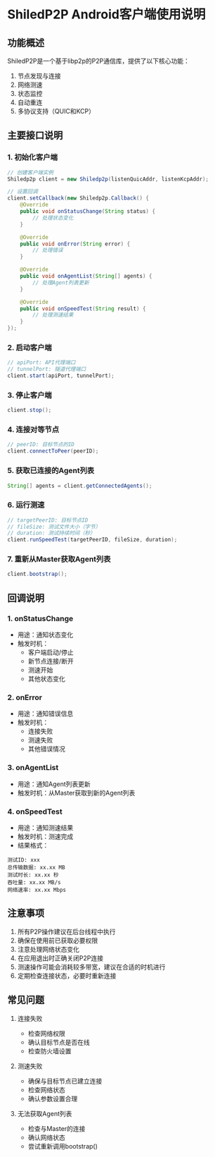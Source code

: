 # ShiledP2P Android客户端使用说明

## 功能概述

ShiledP2P是一个基于libp2p的P2P通信库，提供了以下核心功能：

1. 节点发现与连接
2. 网络测速
3. 状态监控
4. 自动重连
5. 多协议支持（QUIC和KCP）

## 主要接口说明

### 1. 初始化客户端

```java
// 创建客户端实例
Shiledp2p client = new Shiledp2p(listenQuicAddr, listenKcpAddr);

// 设置回调
client.setCallback(new Shiledp2p.Callback() {
    @Override
    public void onStatusChange(String status) {
        // 处理状态变化
    }

    @Override
    public void onError(String error) {
        // 处理错误
    }

    @Override
    public void onAgentList(String[] agents) {
        // 处理Agent列表更新
    }

    @Override
    public void onSpeedTest(String result) {
        // 处理测速结果
    }
});
```

### 2. 启动客户端

```java
// apiPort: API代理端口
// tunnelPort: 隧道代理端口
client.start(apiPort, tunnelPort);
```

### 3. 停止客户端

```java
client.stop();
```

### 4. 连接对等节点

```java
// peerID: 目标节点的ID
client.connectToPeer(peerID);
```

### 5. 获取已连接的Agent列表

```java
String[] agents = client.getConnectedAgents();
```

### 6. 运行测速

```java
// targetPeerID: 目标节点ID
// fileSize: 测试文件大小（字节）
// duration: 测试持续时间（秒）
client.runSpeedTest(targetPeerID, fileSize, duration);
```

### 7. 重新从Master获取Agent列表

```java
client.bootstrap();
```

## 回调说明

### 1. onStatusChange
- 用途：通知状态变化
- 触发时机：
  - 客户端启动/停止
  - 新节点连接/断开
  - 测速开始
  - 其他状态变化

### 2. onError
- 用途：通知错误信息
- 触发时机：
  - 连接失败
  - 测速失败
  - 其他错误情况

### 3. onAgentList
- 用途：通知Agent列表更新
- 触发时机：从Master获取到新的Agent列表

### 4. onSpeedTest
- 用途：通知测速结果
- 触发时机：测速完成
- 结果格式：
```
测试ID: xxx
总传输数据: xx.xx MB
测试时长: xx.xx 秒
吞吐量: xx.xx MB/s
网络速率: xx.xx Mbps
```

## 注意事项

1. 所有P2P操作建议在后台线程中执行
2. 确保在使用前已获取必要权限
3. 注意处理网络状态变化
4. 在应用退出时正确关闭P2P连接
5. 测速操作可能会消耗较多带宽，建议在合适的时机进行
6. 定期检查连接状态，必要时重新连接

## 常见问题

1. 连接失败
   - 检查网络权限
   - 确认目标节点是否在线
   - 检查防火墙设置

2. 测速失败
   - 确保与目标节点已建立连接
   - 检查网络状态
   - 确认参数设置合理

3. 无法获取Agent列表
   - 检查与Master的连接
   - 确认网络状态
   - 尝试重新调用bootstrap() 